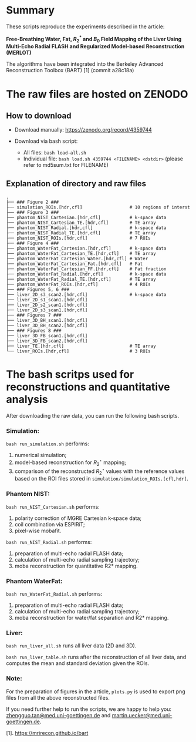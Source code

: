 # Summary

These scripts reproduce the experiments described in the article:

**Free-Breathing Water, Fat, $R_2^*$ and $B_0$ Field Mapping of the Liver Using Multi-Echo Radial FLASH and Regularized Model-based Reconstruction (MERLOT)**

The algorithms have been integrated into the Berkeley Advanced Reconstruction Toolbox (BART) [1]
(commit a28c18a)


# The raw files are hosted on ZENODO
## How to download

- Download manually: https://zenodo.org/record/4359744

- Download via bash script: 

	- All files: `bash load-all.sh`
	- Individual file: `bash load.sh 4359744 <FILENAME> <dstdir>` (please refer to md5sum.txt for FILENAME)

## Explanation of directory and raw files

	.
	├── ### Figure 2 ###
	├── simulation_ROIs.[hdr,cfl]                  # 10 regions of interst
	├── ### Figure 3 ###
	├── phantom_NIST_Cartesian.[hdr,cfl]           # k-space data
	├── phantom_NIST_Cartesian_TE.[hdr,cfl]        # TE array
	├── phantom_NIST_Radial.[hdr,cfl]              # k-space data
	├── phantom_NIST_Radial_TE.[hdr,cfl]           # TE_array
	├── phantom_NIST_ROIs.[hdr,cfl]                # 7 ROIs
	├── ### Figure 4 ###
	├── phantom_WaterFat_Cartesian.[hdr,cfl]       # k-space data
	├── phantom_WaterFat_Cartesian_TE.[hdr,cfl]    # TE array
	├── phantom_WaterFat_Cartesian_Water.[hdr,cfl] # Water
	├── phantom_WaterFat_Cartesian_Fat.[hdr,cfl]   # Fat
	├── phantom_WaterFat_Cartesian_FF.[hdr,cfl]    # Fat fraction
	├── phantom_WaterFat_Radial.[hdr,cfl]          # k-space data
	├── phantom_WaterFat_Radial_TE.[hdr,cfl]       # TE array
	├── phantom_WaterFat_ROIs.[hdr,cfl]            # 4 ROIs
	├── ### Figures 5, 6 ###
	├── liver_2D_s3_scan2.[hdr,cfl]                # k-space data
	├── liver_2D_s1_scan1.[hdr,cfl]
	├── liver_2D_s2_scan1.[hdr,cfl]
	├── liver_2D_s3_scan1.[hdr,cfl]
	├── ### Figures 7 ###
	├── liver_3D_BH_scan1.[hdr,cfl]
	├── liver_3D_BH_scan2.[hdr,cfl]
	├── ### Figures 8 ###
	├── liver_3D_FB_scan1.[hdr,cfl]
	├── liver_3D_FB_scan2.[hdr,cfl]
	├── liver_TE.[hdr,cfl]                         # TE array
	└── liver_ROIs.[hdr,cfl]                       # 3 ROIs
# The bash scritps used for reconstructions and quantitative analysis

After downloading the raw data, you can run the following bash scripts.

### Simulation:

`bash run_simulation.sh` performs:
1. numerical simulation;
2. model-based reconstruction for $R_2^\star$ mapping;
3. comparison of the reconstructed $R_2^\star$ values with the reference values based on the ROI files stored in `simulation/simulation_ROIs.[cfl,hdr]`.

### Phantom NIST:

`bash run_NIST_Cartesian.sh` performs:

1. polarity correction of MGRE Cartesian k-space data;
2. coil combination via ESPIRiT;
3. pixel-wise mobafit.

`bash run_NIST_Radial.sh` performs:

1. preparation of multi-echo radial FLASH data;
2. calculation of multi-echo radial sampling trajectory;
3. moba reconstruction for quantitative R2* mapping.

### Phantom WaterFat:
`bash run_WaterFat_Radial.sh` performs:

1. preparation of multi-echo radial FLASH data;
2. calculation of multi-echo radial sampling trajectory;
3. moba reconstruction for water/fat separation and R2* mapping.

### Liver:

`bash run_liver_all.sh` runs all liver data (2D and 3D).

`bash run_liver_table.sh` runs after the reconstruction of all liver data, and computes the mean and standard deviation given the ROIs.

### Note:
For the preparation of figures in the article, `plots.py` is used to export png files from all the above reconstructed files.


If you need further help to run the scripts, we are happy to help you: zhengguo.tan@med.uni-goettingen.de and martin.uecker@med.uni-goettingen.de.


[1]. https://mrirecon.github.io/bart
